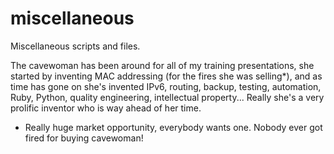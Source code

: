 # miscellaneous

Miscellaneous scripts and files.

The cavewoman has been around for all of my training presentations, she started by
inventing MAC addressing (for the fires she was selling*), and as time has gone on
she's invented IPv6, routing, backup, testing, automation, Ruby, Python, quality
engineering, intellectual property... Really she's a very prolific inventor who is
way ahead of her time.

* Really huge market opportunity, everybody wants one.  Nobody ever got fired for
buying cavewoman!
